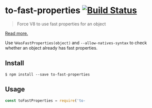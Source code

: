 # to-fast-properties [![Build Status](https://travis-ci.org/sindresorhus/to-fast-properties.svg?branch=master)](https://travis-ci.org/sindresorhus/to-fast-properties)

> Force V8 to use fast properties for an object

[Read more.](http://stackoverflow.com/questions/24987896/)

Use `%HasFastProperties(object)` and `--allow-natives-syntax` to check whether an object already has fast properties.


## Install

```
$ npm install --save to-fast-properties
```


## Usage

```js
const toFastProperties = require('to-